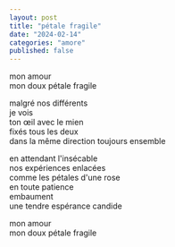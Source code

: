 ```yaml
---
layout: post
title: "pétale fragile"
date: "2024-02-14"
categories: "amore"
published: false
---
```


mon amour  
mon doux pétale fragile  

malgré nos différents  
je vois  
ton œil avec le mien  
fixés tous les deux  
dans la même direction
toujours ensemble  

en attendant l'insécable  
nos expériences enlacées  
comme les pétales d'une rose  
en toute patience  
embaument  
une tendre espérance candide  

mon amour  
mon doux pétale fragile  

